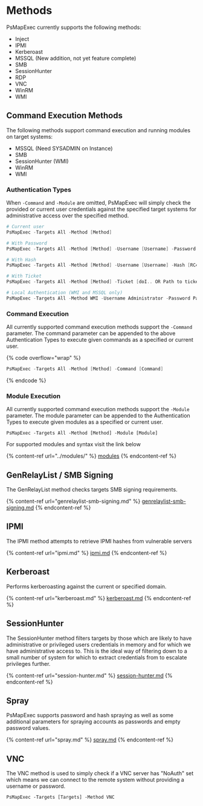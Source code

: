 # Methods

PsMapExec currently supports the following methods:

* Inject
* IPMI
* Kerberoast
* MSSQL (New addition, not yet feature complete)
* SMB
* SessionHunter
* RDP
* VNC
* WinRM
* WMI

## Command Execution Methods

The following methods support command execution and running modules on target systems:

* MSSQL (Need SYSADMIN on Instance)
* SMB
* SessionHunter (WMI)
* WinRM
* WMI

### Authentication Types

When  `-Command` and `-Module` are omitted, PsMapExec will simply check the provided or current user credentials against the specified target systems for administrative access over the specified method.

```powershell
# Current user
PsMapExec -Targets All -Method [Method]

# With Password
PsMapExec -Targets All -Method [Method] -Username [Username] -Password [Password]

# With Hash
PsMapExec -Targets All -Method [Method] -Username [Username] -Hash [RC4/AES256]

# With Ticket
PsMapExec -Targets All -Method [Method] -Ticket [doI.. OR Path to ticket file]

# Local Authentication (WMI and MSSQL only)
PsMapExec -Targets All -Method WMI -Username Administrator -Password Password -LocalAuth
```

### Command Execution

All currently supported command execution methods support the `-Command`  parameter. The command parameter can be appended to the above Authentication Types to execute given commands as a specified or current user.

{% code overflow="wrap" %}
```powershell
PsMapExec -Targets All -Method [Method] -Command [Command]
```
{% endcode %}

### Module Execution

All currently supported command execution methods support the `-Module`  parameter. The module parameter can be appended to the Authentication Types to execute given modules as a specified or current user.

```
PsMapExec -Targets All -Method [Method] -Module [Module]
```

For supported modules and syntax visit the link below

{% content-ref url="../modules/" %}
[modules](../modules/)
{% endcontent-ref %}

## GenRelayList / SMB Signing

The GenRelayList method checks targets SMB signing requirements.

{% content-ref url="genrelaylist-smb-signing.md" %}
[genrelaylist-smb-signing.md](genrelaylist-smb-signing.md)
{% endcontent-ref %}

## IPMI

The IPMI method attempts to retrieve IPMI hashes from vulnerable servers

{% content-ref url="ipmi.md" %}
[ipmi.md](ipmi.md)
{% endcontent-ref %}

## Kerberoast

Performs kerberoasting against the current or specified domain.

{% content-ref url="kerberoast.md" %}
[kerberoast.md](kerberoast.md)
{% endcontent-ref %}

## SessionHunter

The SessionHunter method filters targets by those which are likely to have administrative or privileged users credentials in memory and for which we have administrative access to. This is the ideal way of filtering down to a small number of system for which to extract credentials from to escalate privileges further.

{% content-ref url="session-hunter.md" %}
[session-hunter.md](session-hunter.md)
{% endcontent-ref %}

## Spray

PsMapExec supports password and hash spraying as well as some additional parameters for spraying accounts as passwords and empty password values.&#x20;

{% content-ref url="spray.md" %}
[spray.md](spray.md)
{% endcontent-ref %}

## VNC

The VNC method is used to simply check if a VNC server has "NoAuth" set which means we can connect to the remote system without providing a username or password.

```
PsMapExec -Targets [Targets] -Method VNC
```
